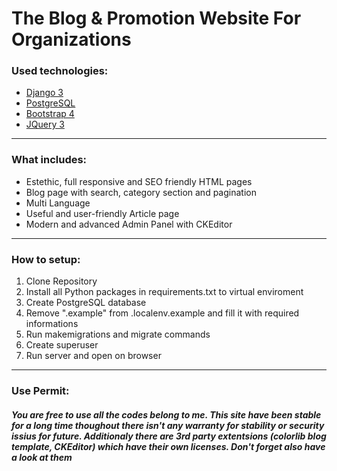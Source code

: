 # The Blog & Promotion Website For Organizations
<h3>Used technologies:</h3>
<ul>
  <li><a href="https://www.djangoproject.com/">Django 3</a></li>
  <li><a href="https://www.postgresql.org/">PostgreSQL</a></li>
   <li><a href="https://getbootstrap.com/">Bootstrap 4</a></li>
  <li><a href="https://jquery.com/">JQuery 3</a></li>
</ul>
<hr>
<h3>What includes:</h3>
<ul>
  <li>Estethic, full responsive and SEO friendly HTML pages</li>
  <li>Blog page with search, category section and pagination</li>
  <li>Multi Language</li>
  <li>Useful and user-friendly Article page</li>
  <li>Modern and advanced Admin Panel with CKEditor</li>
</ul>
<hr>
<h3>How to setup:</h3>
<ol>
  <li>Clone Repository</li>
  <li>Install all Python packages in requirements.txt to virtual enviroment</li>
  <li>Create PostgreSQL database</li>
  <li>Remove ".example" from .localenv.example and fill it with required informations</li>
  <li>Run makemigrations and migrate commands</li>
  <li>Create superuser</li>
  <li>Run server and open on browser</li>
</ol>
<hr>
<h3>Use Permit:</h3>
<h4><i>You are free to use all the codes belong to me. This site have been stable for a long time thoughout there isn't any warranty for stability or security issius for future. Additionaly there are 3rd party extentsions (colorlib blog template, CKEditor) which have their own licenses. Don't forget also have a look at them</i></h4>

